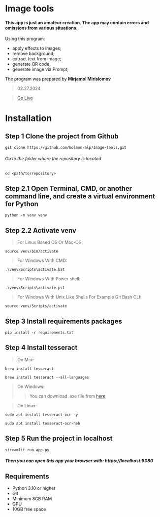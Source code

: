 # Image tools

#### This app is just an amateur creation. The app may contain errors and omissions from various situations.
Using this program: 
- apply effects to images;
- remove background;
- extract text from image;
- generate QR code;
- generate image via Prompt;
    
The program was prepared by **Mirjamol Mirislomov**
> 02.27.2024

> [Go Live](https://image-tools.streamlit.app/)

# Installation
## Step 1 Clone the project from Github
```git clone https://github.com/holmon-alp/Image-tools.git```
###### Go to the folder where the repository is located
```cd <path/to/repository>```

## Step 2.1 Open Terminal, CMD, or another command line, and create a virtual environment for Python
```python -m venv venv```

## Step 2.2 Activate venv
> For Linux Based OS Or Mac-OS:

```source venv/bin/activate```

> For Windows With CMD:

```.\venv\Scripts\activate.bat```

> For Windows With Power shell:

```.\venv\Scripts\activate.ps1```

> For Windows With Unix Like Shells For Example Git Bash CLI:

```source venv/Scripts/activate```

## Step 3 Install requirements packages
```pip install -r requirements.txt```

## Step 4 Install **tesseract**
> On Mac:

```brew install tesseract```

```brew install tesseract --all-languages ```

> On Windows:
>> You can download .exe file from [here](https://github.com/UB-Mannheim/tesseract/wiki)

> On Linux:

```sudo apt install tesseract-ocr -y```

```sudo apt install tesseract-ocr-heb```

## Step 5 Run the project in localhost
```streamlit run app.py```
##### Then you can open this app your browser with: https://localhost:8080

## Requirements
- Python 3.10 or higher
- Git
- Minimum 8GB RAM
- GPU
- 10GB free space
